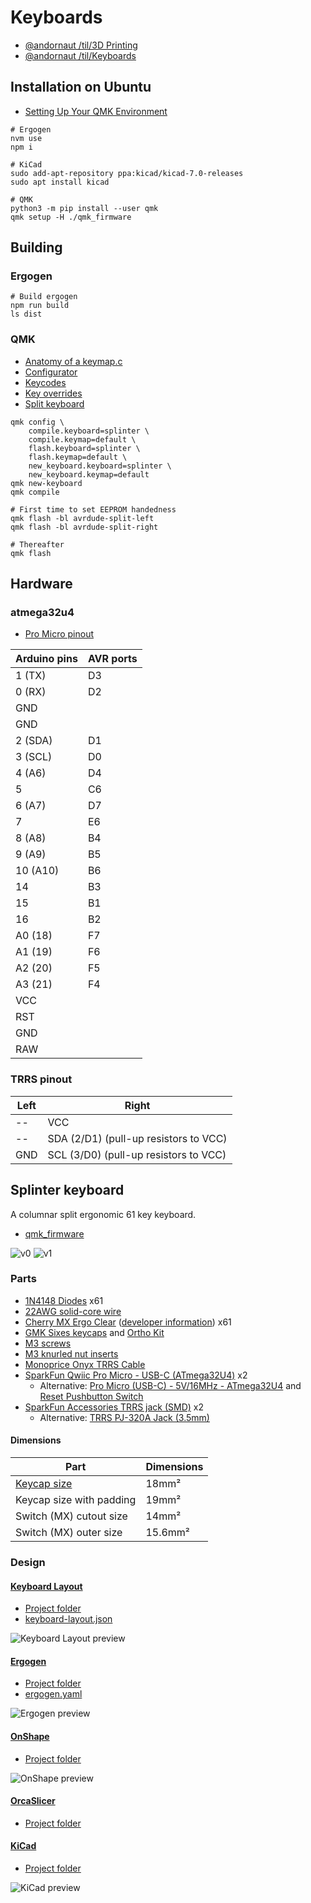 # Keyboards

* [@andornaut /til/3D Printing](https://github.com/andornaut/til/blob/master/docs/3d-printing.md)
* [@andornaut /til/Keyboards](https://github.com/andornaut/til/blob/master/docs/keyboards.md)

## Installation on Ubuntu

* [Setting Up Your QMK Environment](https://docs.qmk.fm/#/newbs_getting_started)

```
# Ergogen
nvm use
npm i

# KiCad
sudo add-apt-repository ppa:kicad/kicad-7.0-releases
sudo apt install kicad

# QMK
python3 -m pip install --user qmk
qmk setup -H ./qmk_firmware
```

## Building

### Ergogen

```
# Build ergogen
npm run build
ls dist
```

### QMK

* [Anatomy of a keymap.c](https://github.com/qmk/qmk_firmware/blob/master/docs/keymap.md)
* [Configurator](https://config.qmk.fm/#/test/)
* [Keycodes](https://github.com/qmk/qmk_firmware/blob/master/docs/keycodes.md)
* [Key overrides](https://docs.qmk.fm/#/feature_key_overrides)
* [Split keyboard](https://github.com/qmk/qmk_firmware/blob/master/docs/feature_split_keyboard.md)

```
qmk config \
    compile.keyboard=splinter \
    compile.keymap=default \
    flash.keyboard=splinter \
    flash.keymap=default \
    new_keyboard.keyboard=splinter \
    new_keyboard.keymap=default
qmk new-keyboard
qmk compile

# First time to set EEPROM handedness
qmk flash -bl avrdude-split-left
qmk flash -bl avrdude-split-right

# Thereafter
qmk flash
```

## Hardware

### atmega32u4

* [Pro Micro pinout](https://golem.hu/article/pro-micro-pinout/)

Arduino pins | AVR ports
---|---
1 (TX)  | D3
0 (RX)  | D2
GND     |
GND     |
2 (SDA) | D1
3 (SCL) | D0
4 (A6)  | D4
5       | C6
6 (A7)  | D7
7       | E6
8 (A8)  | B4
9 (A9)  | B5
10 (A10)| B6
14  | B3
15  | B1
16  | B2
A0 (18) | F7
A1 (19) | F6
A2 (20) | F5
A3 (21) | F4
VCC      |
RST      |
GND      |
RAW      |

### TRRS pinout

Left | Right
--- | ---
-- | VCC
-- | SDA (2/D1) (pull-up resistors to VCC) 
GND | SCL (3/D0) (pull-up resistors to VCC)

## Splinter keyboard

A columnar split ergonomic 61 key keyboard.

* [qmk_firmware](https://github.com/andornaut/qmk_firmware/tree/splinter/keyboards/splinter)

![v0](./splinter/v0.jpg)
![v1](./splinter/v1.jpg)

### Parts

* [1N4148 Diodes](https://keeb.io/collections/diy-parts/products/1n4148-diodes) x61
* [22AWG solid-core wire](https://www.pishop.ca/product/hook-up-wire-spool-set-22awg-solid-core-6-x-25-ft/)
* [Cherry MX Ergo Clear](https://shockport.ca/collections/switches-1/products/cherry-mx-ergo-clear) ([developer information](https://www.cherrymx.de/en/dev.html)) x61
* [GMK Sixes keycaps](https://www.deskhero.ca/products/gmk-sixes) and [Ortho Kit](https://www.deskhero.ca/products/gmk-sixes?variant=39360309329986)
* [M3 screws](https://www.amazon.ca/gp/product/B01MZ3TWAF/)
* [M3 knurled nut inserts](https://www.amazon.ca/gp/product/B0B71QSH31/)
* [Monoprice Onyx TRRS Cable](https://www.monoprice.com/product?p_id=18632)
* [SparkFun Qwiic Pro Micro - USB-C (ATmega32U4)](https://www.sparkfun.com/products/15795) x2
  * Alternative: [Pro Micro (USB-C) - 5V/16MHz - ATmega32U4](https://keeb.io/products/pro-micro-usb-c-version-5v-16mhz-arduino-compatible-atmega32u4) and [Reset Pushbutton Switch](https://keeb.io/collections/diy-parts/products/reset-pushbutton-switch)
* [SparkFun Accessories TRRS jack (SMD)](https://www.mouser.ca/ProductDetail/474-PRT-12639) x2
  * Alternative: [TRRS PJ-320A Jack (3.5mm)](https://keeb.io/collections/diy-parts/products/trrs-jack-3-5mm)

#### Dimensions

Part | Dimensions
--- | ---
[Keycap size](https://cdn.matt3o.com/uploads/2018/05/keycap-size-diagram.png) | 18mm²
Keycap size with padding | 19mm²
Switch (MX) cutout size | 14mm²
Switch (MX) outer size | 15.6mm²

### Design

#### [Keyboard Layout](http://www.keyboard-layout-editor.com/)

* [Project folder](./splinter/keyboard-layout)
* [keyboard-layout.json](./splinter/keyboard-layout/keyboard-layout.json)

![Keyboard Layout preview](./splinter/keyboard-layout/keyboard-layout.png)

#### [Ergogen](https://ergogen.cache.works/)

* [Project folder](./splinter/ergogen)
* [ergogen.yaml](./splinter/ergogen/ergogen.yaml)

![Ergogen preview](./splinter/ergogen/ergogen.png)

#### [OnShape](https://cad.onshape.com)

* [Project folder](./splinter/OnShape)

![OnShape preview](./splinter/OnShape/both.png)

#### [OrcaSlicer](https://github.com/SoftFever/OrcaSlicer)

* [Project folder](./splinter/OrcaSlicer)

#### [KiCad](https://www.kicad.org/)

* [Project folder](./splinter/KiCad)

![KiCad preview](./splinter/KiCad/left.png)
